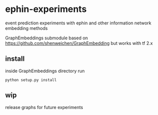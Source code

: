 # ephin-experiments
event prediction experiments with ephin and other information network embedding methods

GraphEmbeddings submodule based on https://github.com/shenweichen/GraphEmbedding but works with tf 2.x

## install
inside GraphEmbeddings directory run
```
python setup.py install
```


## wip
release graphs for future experiments
